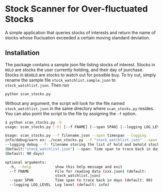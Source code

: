 # Stock Scanner for Over-fluctuated Stocks

A simple application that queries stocks of interests and return the name of 
stocks whose fluctuation exceeded a certain moving standard deviation. 

## Installation

The package contains a sample json file listing stocks of interest. Stocks in
`HOLD` are stocks the user currently holding, and their day of purchase.
Stocks in `BEHOLD` are stocks to watch out for possible buy. To try out, 
simply rename the sample file `stock_watchlist.sample.json` to `stock_watchlist.json`. Then run

```bash
python scan_stocks.py
```

Without any argument, the script will look for the file named
 `stock_watchlist.json` in the same directory where `scan_stocks.py` resides.
You can also point the script to the file by assigning the `-f` option.

```bash
$ python scan_stocks.py -h
usage: scan_stocks.py [-h] [--f FNAME] [--span SPAN] [--logging LOG_LEVEL]

Usage: scan_stocks.py --f filename.json --span timespan --logging
info/debug/warn ex: ./scan_stocks.py --f "stock_watchlist.json" --span 90
--logging debug --f: filename storing the list of hold and behold stocks
(Default:"stock_watchlist.json") --span: Time span to trace back in days
(Default: 90 days)

optional arguments:
  -h, --help           show this help message and exit
  --f FNAME            File for reading data (xxx.json) (default:
                       stock_watchlist.json)
  --span SPAN          Time span to trace back in days (default: 90)
  --logging LOG_LEVEL  Log level (default: info)
```


